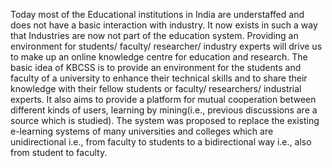 Today most of the Educational
institutions in India are understaffed and does not have a basic
interaction with industry. It now exists in such a way that
Industries are now not part of the education system. Providing an
environment for students/ faculty/ researcher/ industry experts will
drive us to make up an online knowledge centre for education and
research. The basic idea of KBCSS is to provide an environment for
the students and faculty of a university to enhance their technical
skills and to share their knowledge with their fellow students or
faculty/ researchers/ industrial experts. It also aims to provide a
platform for mutual cooperation between different kinds of users,
learning by mining(i.e., previous discussions are a source which is
studied). The system was proposed to replace the existing e-learning
systems of many universities and colleges which are unidirectional
i.e., from faculty to students to a bidirectional way i.e., also
from student to faculty.